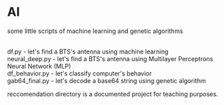 # AI
some little scripts of machine learning and genetic algorithms <br><br>

df.py - let's find a BTS's antenna using machine learning<br>
neural_deep.py - let's find a BTS's antenna using Multilayer Perceptrons Neural Network (MLP)<br>
df_behavior.py - let's classify computer's behavior<br>
gab64_final.py - let's decode a base64 string using genetic algorithm<br>

reccomendation directory is a documented project for teaching purposes.
